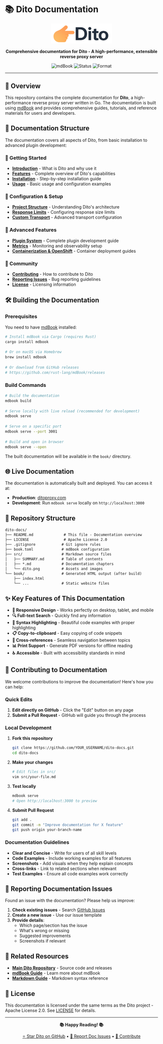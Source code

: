 # 📚 Dito Documentation

<div align="center">
  <img src="src/dito.png" alt="Dito Logo" width="200">
  
  <p><strong>Comprehensive documentation for Dito - A high-performance, extensible reverse proxy server</strong></p>
  
  <p>
    <img src="https://img.shields.io/badge/mdBook-Documentation-orange.svg" alt="mdBook">
    <img src="https://img.shields.io/badge/status-active-green.svg" alt="Status">
    <img src="https://img.shields.io/badge/format-Markdown-blue.svg" alt="Format">
  </p>
</div>

---

## 🌟 Overview

This repository contains the complete documentation for **Dito**, a high-performance reverse proxy server written in Go. The documentation is built using [mdBook](https://rust-lang.github.io/mdBook/) and provides comprehensive guides, tutorials, and reference materials for users and developers.

## 📖 Documentation Structure

The documentation covers all aspects of Dito, from basic installation to advanced plugin development:

### 🚀 Getting Started
- **[Introduction](src/introduction.md)** - What is Dito and why use it
- **[Features](src/features.md)** - Complete overview of Dito's capabilities  
- **[Installation](src/installation.md)** - Step-by-step installation guide
- **[Usage](src/usage.md)** - Basic usage and configuration examples

### 🔧 Configuration & Setup
- **[Project Structure](src/project-structure.md)** - Understanding Dito's architecture
- **[Response Limits](src/response-limits.md)** - Configuring response size limits
- **[Custom Transport](src/custom-transport.md)** - Advanced transport configuration

### 🔌 Advanced Features
- **[Plugin System](src/plugins.md)** - Complete plugin development guide
- **[Metrics](src/metrics.md)** - Monitoring and observability setup
- **[Containerization & OpenShift](src/containerization.md)** - Container deployment guides

### 🤝 Community
- **[Contributing](src/contributing.md)** - How to contribute to Dito
- **[Reporting Issues](src/reporting-issues.md)** - Bug reporting guidelines
- **[License](src/license.md)** - Licensing information

## 🛠️ Building the Documentation

### Prerequisites

You need to have [mdBook](https://rust-lang.github.io/mdBook/) installed:

```bash
# Install mdBook via Cargo (requires Rust)
cargo install mdbook

# Or on macOS via Homebrew
brew install mdbook

# Or download from GitHub releases
# https://github.com/rust-lang/mdBook/releases
```

### Build Commands

```bash
# Build the documentation
mdbook build

# Serve locally with live reload (recommended for development)
mdbook serve

# Serve on a specific port
mdbook serve --port 3001

# Build and open in browser
mdbook serve --open
```

The built documentation will be available in the `book/` directory.

## 🌐 Live Documentation

The documentation is automatically built and deployed. You can access it at:

- **Production**: [ditoproxy.com](https://ditoproxy.com)
- **Development**: Run `mdbook serve` locally on `http://localhost:3000`

## 📁 Repository Structure

```
dito-docs/
├── README.md              # This file - Documentation overview
├── LICENSE                # Apache License 2.0
├── .gitignore            # Git ignore rules
├── book.toml             # mdBook configuration
├── src/                  # Markdown source files
│   ├── SUMMARY.md        # Table of contents
│   ├── *.md              # Documentation chapters
│   └── dito.png          # Assets and images
└── book/                 # Generated HTML output (after build)
    ├── index.html
    └── ...               # Static website files
```

## ✨ Key Features of This Documentation

- **📱 Responsive Design** - Works perfectly on desktop, tablet, and mobile
- **🔍 Full-text Search** - Quickly find any information
- **🎨 Syntax Highlighting** - Beautiful code examples with proper highlighting
- **📋 Copy-to-clipboard** - Easy copying of code snippets
- **🔗 Cross-references** - Seamless navigation between topics
- **📊 Print Support** - Generate PDF versions for offline reading
- **♿ Accessible** - Built with accessibility standards in mind

## 🤝 Contributing to Documentation

We welcome contributions to improve the documentation! Here's how you can help:

### Quick Edits

1. **Edit directly on GitHub** - Click the "Edit" button on any page
2. **Submit a Pull Request** - GitHub will guide you through the process

### Local Development

1. **Fork this repository**
   ```bash
   git clone https://github.com/YOUR_USERNAME/dito-docs.git
   cd dito-docs
   ```

2. **Make your changes**
   ```bash
   # Edit files in src/
   vim src/your-file.md
   ```

3. **Test locally**
   ```bash
   mdbook serve
   # Open http://localhost:3000 to preview
   ```

4. **Submit Pull Request**
   ```bash
   git add .
   git commit -m "Improve documentation for X feature"
   git push origin your-branch-name
   ```

### Documentation Guidelines

- **Clear and Concise** - Write for users of all skill levels
- **Code Examples** - Include working examples for all features
- **Screenshots** - Add visuals when they help explain concepts
- **Cross-links** - Link to related sections when relevant
- **Test Examples** - Ensure all code examples work correctly

## 🐛 Reporting Documentation Issues

Found an issue with the documentation? Please help us improve:

1. **Check existing issues** - Search [GitHub Issues](https://github.com/andrearaponi/dito-docs/issues)
2. **Create a new issue** - Use our issue template
3. **Provide details**:
   - Which page/section has the issue
   - What's wrong or missing
   - Suggested improvements
   - Screenshots if relevant

## 🔗 Related Resources

- **[Main Dito Repository](https://github.com/andrearaponi/dito)** - Source code and releases
- **[mdBook Guide](https://rust-lang.github.io/mdBook/)** - Learn more about mdBook
- **[Markdown Guide](https://www.markdownguide.org/)** - Markdown syntax reference

## 📄 License

This documentation is licensed under the same terms as the Dito project - Apache License 2.0. See [LICENSE](book/src/license.md) for details.

---

<div align="center">
  <p><strong>📚 Happy Reading! 📚</strong></p>
  <p>
    <a href="https://github.com/andrearaponi/dito">⭐ Star Dito on GitHub</a> •
    <a href="https://github.com/andrearaponi/dito-docs/issues">🐛 Report Doc Issues</a> •
    <a href="book/src/contributing.md">🤝 Contribute</a>
  </p>
</div>

